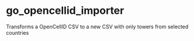 # go_opencellid_importer
Transforms a OpenCellID CSV to a new CSV with only towers from selected countries
